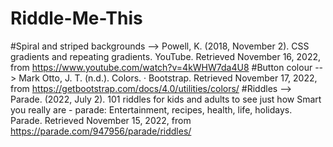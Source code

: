 # Riddle-Me-This
#Spiral and striped backgrounds --> Powell, K. (2018, November 2). CSS gradients and repeating gradients. YouTube. Retrieved November 16, 2022, from https://www.youtube.com/watch?v=4kWHW7da4U8 
#Button colour --> Mark Otto, J. T. (n.d.). Colors. · Bootstrap. Retrieved November 17, 2022, from https://getbootstrap.com/docs/4.0/utilities/colors/ 
#Riddles --> Parade. (2022, July 2). 101 riddles for kids and adults to see just how Smart you really are - parade: Entertainment, recipes, health, life, holidays. Parade. Retrieved November 15, 2022, from https://parade.com/947956/parade/riddles/ 
